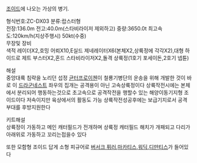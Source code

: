[조이드](%EC%A1%B0%EC%9D%B4%EB%93%9C.md)에 나오는 가상의 병기.

형식번호:ZC-DX03 분류:랍스터형  
전장:136.0m 전고:40.0m(스타비라이저 제외하고) 중량:3650.0t 최고속도:120km/h(지상주행시) 50kt(수중)  
무장및 장비  
색적 레이더X2,호밍 어뢰X10,E실드 제네레이터X6(본체X2,상륙정에 각각X2),대형 하이드로 제트 부스터X2,혼드 스타비라이저X2,돌격
상륙정(1호기 포세이돈,2호기 넵튠)

해설  
중앙대륙 침략을 노리던 섭정 [균터프로이첸](%EA%B7%A0%ED%84%B0%20%ED%94%84%EB%A1%9C%EC%9D%B4%EC%B2%B8.md)이 철룡기병단의
운송을 위해 개발한 것이 바로 이 [드라군네스트](%EB%93%9C%EB%9D%BC%EA%B5%B0%20%EB%84%A4%EC%8A%A4%ED%8A%B8.md) 좌우의 집개는
공격용이 아닌 고속상륙정이다 상륙작전시에는 본체에서 분리되어 행동하는것으로 초고속으로 공격작전을 행할수 있는 해양이동기지형 조이드이다
저속이지만 육상에서의 활동도 가능 상륙작전성공후에는 보급기지로서 공격부대를 후방지원한다

키트해설  
상륙정이 가동하고 메인 캐터필드가 전개하며 상륙정 캐터필드 해치가 개패되고 다리가 아래위로 가동하고 꼬리는접을수 있다

또한 모함형 조이드 답게 소형 피규어로 [버서크 퓌러](%EB%B2%84%EC%84%9C%ED%81%AC%20%ED%93%8C%EB%9F%AC.md),[마카티스](%EB%A7%88%EC%B9%B4%ED%8B%B0%EC%8A%A4.md),[워딕](%EC%9B%8C%EB%94%95.md),[디만티스](%EB%94%94%EB%A7%8C%ED%8B%B0%EC%8A%A4.md)가 들어있다

